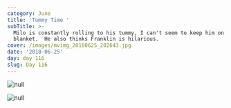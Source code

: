 ```yaml
---
category: June
title: 'Tummy Time '
subTitle: >-
  Milo is constantly rolling to his tummy, I can't seem to keep him on a
  blanket.  He also thinks Franklin is hilarious.  
cover: /images/mvimg_20180625_202643.jpg
date: '2018-06-25'
day: day 116
slug: Day 116
---
```

![null](/images/mvimg_20180625_202643.jpg)

![null](/images/img_20180625_101734.jpg)
